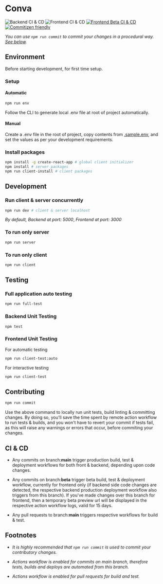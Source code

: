 # Conva

![Backend CI & CD](https://github.com/ranjanistic/conva/workflows/Backend%20CI%20&%20CD/badge.svg)
![Frontend CI & CD](https://github.com/ranjanistic/conva/workflows/Frontend%20CI%20&%20CD/badge.svg)
[![Frontend Beta CI & CD](https://github.com/ranjanistic/conva/actions/workflows/client-beta.yml/badge.svg)](https://github.com/ranjanistic/conva/actions/workflows/client-beta.yml)
[![Commitizen friendly](https://img.shields.io/badge/commitizen-friendly-brightgreen.svg)](http://commitizen.github.io/cz-cli/)

_You can use ```npm run commit``` to commit your changes in a procedural way. [See below](#contributing)._

## Environment

Before starting development, for first time setup.

### Setup

#### Automatic

```bash
npm run env
```

Follow the CLI to generate local .env file at root of project automatically.

#### Manual

Create a .env file in the root of project, copy contents from [.sample.env](.sample.env), and set the values as per your development requirements.

### Install packages

```bash
npm install -g create-react-app # global client initializer
npm install # server packages
npm run client-install # client packages
```

## Development

### Run client & server concurrently

```bash
npm run dev # client & server localhost
```

_By default, Backend at port: 5000_, _Frontend at port: 3000_

### To run only server

```bash
npm run server
```

### To run only client

```bash
npm run client
```

## Testing

### Full application auto testing

```bash
npm run full-test
```

### Backend Unit Testing

```bash
npm test
```

### Frontend Unit Testing

For automatic testing

```bash
npm run client-test:auto
```

For interactive testing

```bash
npm run client-test
```

## Contributing

```bash
npm run commit
```

Use the above command to locally run unit tests, build linting & committing changes. By doing so, you'll save the time spent by remote action workflow to run tests & builds, and you won't have to revert your commit if tests fail, as this will raise any warnings or errors that occur, before commiting your changes.

## CI & CD

- Any commits on branch:**main** trigger production build, test & deployment workflows for both front & backend, depending upon code changes.

- Any commits on branch:**beta** trigger beta build, test & deployment workflow, currently for frontend only (if backend side code changes are detected, the respective backend production deployment workflow also triggers from this branch). If you've made changes over this branch for frontend, then a temporary beta preview url will be displayed in the respective action workflow logs, valid for 15 days.

- Any pull requests to branch:**main** triggers respective workflows for build & test.

## Footnotes

- _It is highly recommended that ```npm run commit``` is used to commit your contributory changes._
- _Actions workflow is enabled for commits on main branch, therefore tests, builds and deploys are automated from this branch._

- _Actions workflow is enabled for pull requests for build and test._
